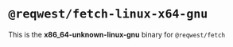 # `@reqwest/fetch-linux-x64-gnu`

This is the **x86_64-unknown-linux-gnu** binary for `@reqwest/fetch`
